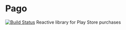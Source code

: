 # Pago
[![Build Status](https://travis-ci.org/VasyaFromRussia/pago.svg?branch=develop)](https://travis-ci.org/VasyaFromRussia/pago)
Reactive library for Play Store purchases

